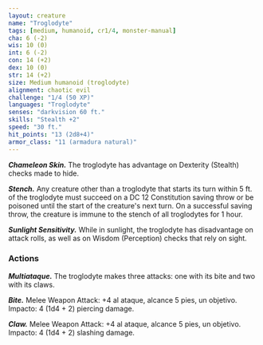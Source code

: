 ```yaml
---
layout: creature
name: "Troglodyte"
tags: [medium, humanoid, cr1/4, monster-manual]
cha: 6 (-2)
wis: 10 (0)
int: 6 (-2)
con: 14 (+2)
dex: 10 (0)
str: 14 (+2)
size: Medium humanoid (troglodyte)
alignment: chaotic evil
challenge: "1/4 (50 XP)"
languages: "Troglodyte"
senses: "darkvision 60 ft."
skills: "Stealth +2"
speed: "30 ft."
hit_points: "13 (2d8+4)"
armor_class: "11 (armadura natural)"
---
```


***Chameleon Skin.*** The troglodyte has advantage on Dexterity (Stealth) checks made to hide.

***Stench.*** Any creature other than a troglodyte that starts its turn within 5 ft. of the troglodyte must succeed on a DC 12 Constitution saving throw or be poisoned until the start of the creature's next turn. On a successful saving throw, the creature is immune to the stench of all troglodytes for 1 hour.

***Sunlight Sensitivity.*** While in sunlight, the troglodyte has disadvantage on attack rolls, as well as on Wisdom (Perception) checks that rely on sight.

### Actions

***Multiataque.*** The troglodyte makes three attacks: one with its bite and two with its claws.

***Bite.*** Melee Weapon Attack: +4 al ataque, alcance 5 pies, un objetivo. Impacto: 4 (1d4 + 2) piercing damage.

***Claw.*** Melee Weapon Attack: +4 al ataque, alcance 5 pies, un objetivo. Impacto: 4 (1d4 + 2) slashing damage.
